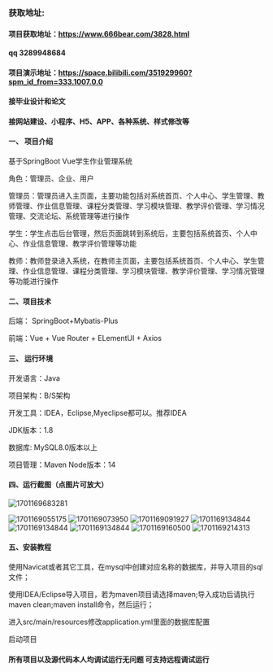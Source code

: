 ### 获取地址:
#### 项目获取地址：https://www.666bear.com/3828.html
#### qq 3289948684
#### 项目演示地址：https://space.bilibili.com/351929960?spm_id_from=333.1007.0.0
#### 接毕业设计和论文
#### 接网站建设、小程序、H5、APP、各种系统、样式修改等

#### 一、 项目介绍
基于SpringBoot Vue学生作业管理系统

角色：管理员、企业、用户

管理员：管理员进入主页面，主要功能包括对系统首页、个人中心、学生管理、教师管理、作业信息管理、课程分类管理、学习模块管理、教学评价管理、学习情况管理、交流论坛、系统管理等进行操作

学生：学生点击后台管理，然后页面跳转到系统后，主要包括系统首页、个人中心、作业信息管理、教学评价管理等功能

教师：教师登录进入系统，在教师主页面，主要包括系统首页、个人中心、学生管理、作业信息管理、课程分类管理、学习模块管理、教学评价管理、学习情况管理等功能进行操作

#### 二、项目技术
后端： SpringBoot+Mybatis-Plus

前端：Vue + Vue Router + ELementUI + Axios

#### 三、 运行环境
开发语言：Java

项目架构：B/S架构

开发工具：IDEA，Eclipse,Myeclipse都可以。推荐IDEA

JDK版本：1.8

数据库: MySQL8.0版本以上

项目管理：Maven
Node版本：14
#### 四、运行截图（点图片可放大）
![1701169683281](https://github.com/666bears/Studentwork/assets/143094776/d168e773-962e-4dbe-b624-7d93efd67b59)

![1701169055175](https://github.com/666bears/Studentwork/assets/143094776/d615c126-15f4-4b48-85ac-24caa77e57e0)
![1701169073950](https://github.com/666bears/Studentwork/assets/143094776/3ec29b24-8b21-455e-95dc-18f7c4e05e97)
![1701169091927](https://github.com/666bears/Studentwork/assets/143094776/e8d9aff7-81e6-495d-8428-019af9a82661)
![1701169134844](https://github.com/666bears/Studentwork/assets/143094776/06310f56-6310-48d3-9a42-6fae743dfa01)
![1701169134844](https://github.com/666bears/Studentwork/assets/143094776/e314bffb-2353-41cc-8fae-8c35a84f4925)
![1701169134844](https://github.com/666bears/Studentwork/assets/143094776/06517d0d-3b7c-43f9-a79b-c49ada0ce56c)
![1701169160500](https://github.com/666bears/Studentwork/assets/143094776/242c69ed-34d2-4079-8691-295b33d2f164)
![1701169214313](https://github.com/666bears/Studentwork/assets/143094776/852a9bbb-ea04-4a3e-bd42-e7390a815a6d)





#### 五、安装教程
使用Navicat或者其它工具，在mysql中创建对应名称的数据库，并导入项目的sql文件；

使用IDEA/Eclipse导入项目，若为maven项目请选择maven;导入成功后请执行maven clean;maven install命令，然后运行；

进入src/main/resources修改application.yml里面的数据库配置

启动项目


#### 所有项目以及源代码本人均调试运行无问题 可支持远程调试运行



